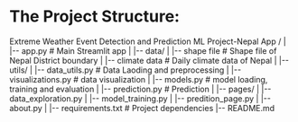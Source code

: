 # The Project Structure:

Extreme Weather Event Detection and Prediction ML Project-Nepal App /
|
|-- app.py                  # Main Streamlit app
| 
|-- data/
|   |-- shape file          # Shape file of Nepal District boundary
|   |-- climate data        # Daily climate data of Nepal
|
|-- utils/
|   |-- data_utils.py       # Data Laoding and preprocessing
|   |-- visualizations.py   # data visualization
|   |-- models.py           # model loading, training and evaluation
|   |-- prediction.py       # Prediction
|
|-- pages/
|   |-- data_exploration.py
|   |-- model_training.py
|   |-- predition_page.py 
|   |-- about.py
|
|-- requirements.txt        # Project dependencies
|-- README.md

